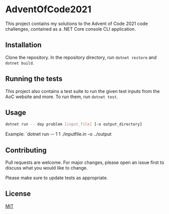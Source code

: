 # AdventOfCode2021

This project contains my solutions to the Advent of Code 2021 code challenges,
contained as a .NET Core console CLI application.

## Installation

Clone the repository. In the repository directory, run `dotnet restore` and `dotnet build`.

## Running the tests

This project also contains a test suite to run the given test inputs from the AoC website and more. To run them, run `dotnet test`.

## Usage

```bash
dotnet run -- day problem [input_file] [-o output_directory]
```

Example: `dotnet run -- 1 1 ./inputfile.in -o ../output

## Contributing
Pull requests are welcome. For major changes, please open an issue first to discuss what you would like to change.

Please make sure to update tests as appropriate.

## License
[MIT](https://choosealicense.com/licenses/mit/)
